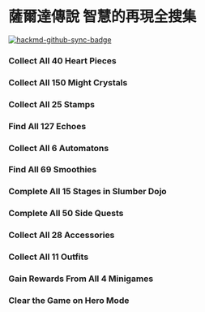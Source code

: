 # 薩爾達傳說 智慧的再現全搜集

[![hackmd-github-sync-badge](https://hackmd.io/MubtaBGPTeGcT-IOzqh3hQ/badge)](https://hackmd.io/MubtaBGPTeGcT-IOzqh3hQ)


### Collect All 40 Heart Pieces

### Collect All 150 Might Crystals

### Collect All 25 Stamps

### Find All 127 Echoes

### Collect All 6 Automatons

### Find All 69 Smoothies

### Complete All 15 Stages in Slumber Dojo

### Complete All 50 Side Quests

### Collect All 28 Accessories

### Collect All 11 Outfits

### Gain Rewards From All 4 Minigames

### Clear the Game on Hero Mode
